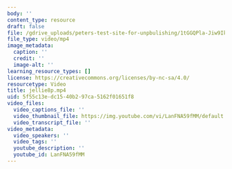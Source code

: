 ```yaml
---
body: ''
content_type: resource
draft: false
file: /gdrive_uploads/peters-test-site-for-unpbulishing/1tGGQPla-Jiw9IkYgieQD0-U0F8EMh8W7/jellie8p.mp4
file_type: video/mp4
image_metadata:
  caption: ''
  credit: ''
  image-alt: ''
learning_resource_types: []
license: https://creativecommons.org/licenses/by-nc-sa/4.0/
resourcetype: Video
title: jellie8p.mp4
uid: 5f55c13e-dc15-40b2-97ca-5162f01651f8
video_files:
  video_captions_file: ''
  video_thumbnail_file: https://img.youtube.com/vi/LanFNA59fMM/default.jpg
  video_transcript_file: ''
video_metadata:
  video_speakers: ''
  video_tags: ''
  youtube_description: ''
  youtube_id: LanFNA59fMM
---
```

